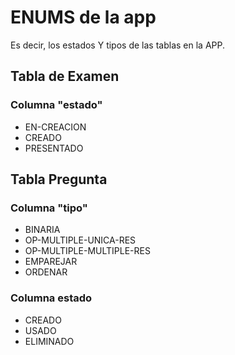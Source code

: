 # ENUMS de la app

Es decir, los estados Y tipos de las tablas en la APP.

## Tabla de Examen
### Columna "estado"
- EN-CREACION
- CREADO
- PRESENTADO

## Tabla Pregunta
### Columna "tipo"
- BINARIA
- OP-MULTIPLE-UNICA-RES
- OP-MULTIPLE-MULTIPLE-RES
- EMPAREJAR
- ORDENAR

### Columna estado
- CREADO
- USADO
- ELIMINADO